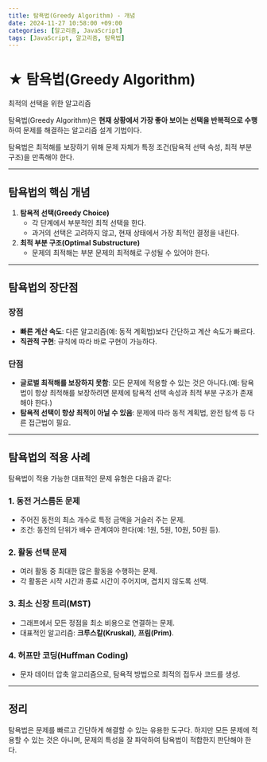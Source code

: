 ```yaml
---
title: 탐욕법(Greedy Algorithm) - 개념
date: 2024-11-27 10:58:00 +09:00
categories: [알고리즘, JavaScript]
tags: [JavaScript, 알고리즘, 탐욕법]
---
```


# ★ 탐욕법(Greedy Algorithm)

최적의 선택을 위한 알고리즘

탐욕법(Greedy Algorithm)은 **현재 상황에서 가장 좋아 보이는 선택을 반복적으로 수행**하여 문제를 해결하는 알고리즘 설계 기법이다.

탐욕법은 최적해를 보장하기 위해 문제 자체가 특정 조건(탐욕적 선택 속성, 최적 부분 구조)을 만족해야 한다.

---

## 탐욕법의 핵심 개념

1. **탐욕적 선택(Greedy Choice)**
   - 각 단계에서 부분적인 최적 선택을 한다.
   - 과거의 선택은 고려하지 않고, 현재 상태에서 가장 최적인 결정을 내린다.
2. **최적 부분 구조(Optimal Substructure)**
   - 문제의 최적해는 부분 문제의 최적해로 구성될 수 있어야 한다.

---

## 탐욕법의 장단점

### 장점

- **빠른 계산 속도**: 다른 알고리즘(예: 동적 계획법)보다 간단하고 계산 속도가 빠르다.
- **직관적 구현**: 규칙에 따라 바로 구현이 가능하다.

### 단점

- **글로벌 최적해를 보장하지 못함**: 모든 문제에 적용할 수 있는 것은 아니다.(예: 탐욕법이 항상 최적해를 보장하려면 문제에 탐욕적 선택 속성과 최적 부분 구조가 존재해야 한다.)
- **탐욕적 선택이 항상 최적이 아닐 수 있음**: 문제에 따라 동적 계획법, 완전 탐색 등 다른 접근법이 필요.

---

## 탐욕법의 적용 사례

탐욕법이 적용 가능한 대표적인 문제 유형은 다음과 같다:

### 1. **동전 거스름돈 문제**

- 주어진 동전의 최소 개수로 특정 금액을 거슬러 주는 문제.
- 조건: 동전의 단위가 배수 관계여야 한다(예: 1원, 5원, 10원, 50원 등).

### 2. **활동 선택 문제**

- 여러 활동 중 최대한 많은 활동을 수행하는 문제.
- 각 활동은 시작 시간과 종료 시간이 주어지며, 겹치지 않도록 선택.

### 3. **최소 신장 트리(MST)**

- 그래프에서 모든 정점을 최소 비용으로 연결하는 문제.
- 대표적인 알고리즘: **크루스칼(Kruskal)**, **프림(Prim)**.

### 4. **허프만 코딩(Huffman Coding)**

- 문자 데이터 압축 알고리즘으로, 탐욕적 방법으로 최적의 접두사 코드를 생성.

---

## 정리

탐욕법은 문제를 빠르고 간단하게 해결할 수 있는 유용한 도구다. 하지만 모든 문제에 적용할 수 있는 것은 아니며, 문제의 특성을 잘 파악하여 탐욕법이 적합한지 판단해야 한다.
